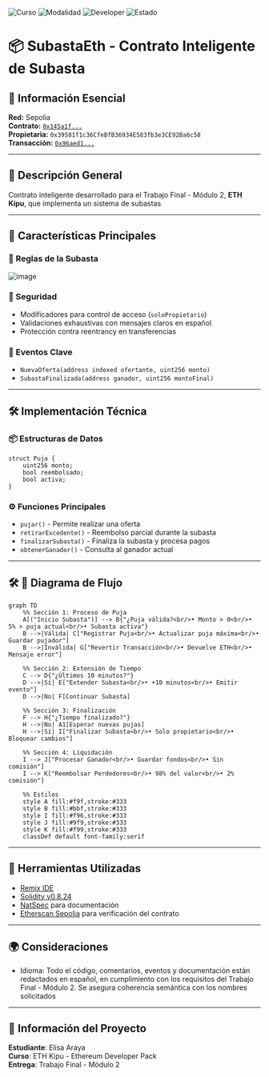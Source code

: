 ![Curso](https://img.shields.io/badge/Curso-ETH_Kipu-blue)
![Modalidad](https://img.shields.io/badge/Modalidad-Online-lightgrey)
![Developer](https://img.shields.io/badge/Developer-3lisa-purple)
![Estado](https://img.shields.io/badge/Estado-Activo-brightgreen)

# 📦 SubastaEth - Contrato Inteligente de Subasta

## 📌 Información Esencial

**Red:** Sepolia  
**Contrato:** [`0x145a1f...`](https://sepolia.etherscan.io/address/0x145a1fe17d2a7ea9079aa3e0530b7fab0e285d8a#code)  
**Propietaria:** `0x39581f1c36CfeBfB36934E583fb3e3CE92Ba6c58`  
**Transacción:** [`0x96aed1...`](https://sepolia.etherscan.io/tx/0x96aed14daa1819dbbaee461d04cbb8aa917bd9857ddf2838ae20db2127d24898)

---

## 📝 Descripción General

Contrato inteligente desarrollado para el Trabajo Final - Módulo 2, **ETH Kipu**, que implementa un sistema de subastas

---

## 🚀 Características Principales

### 📜 Reglas de la Subasta
![image](https://github.com/user-attachments/assets/93e78cb1-7d1a-455a-87dc-3d3d5c7cb700)

### 🔐 Seguridad
- Modificadores para control de acceso (`soloPropietario`)
- Validaciones exhaustivas con mensajes claros en español
- Protección contra reentrancy en transferencias

### 📢 Eventos Clave
- `NuevaOferta(address indexed ofertante, uint256 monto)`
- `SubastaFinalizada(address ganador, uint256 montoFinal)`

---

## 🛠️ Implementación Técnica

### 📦 Estructuras de Datos
```solidity
struct Puja {
    uint256 monto;
    bool reembolsado;
    bool activa;
}
```

### ⚙️ Funciones Principales
- `pujar()` - Permite realizar una oferta
- `retirarExcedente()` - Reembolso parcial durante la subasta
- `finalizarSubasta()` - Finaliza la subasta y procesa pagos
- `obtenerGanador()` - Consulta al ganador actual

---

## 🛠️ 🧠 Diagrama de Flujo 

```mermaid
graph TD
    %% Sección 1: Proceso de Puja
    A[("Inicio Subasta")] --> B{"¿Puja válida?<br/>• Monto > 0<br/>• 5% > puja actual<br/>• Subasta activa"}
    B -->|Válida| C["Registrar Puja<br/>• Actualizar puja máxima<br/>• Guardar pujador"]
    B -->|Inválida| G["Revertir Transacción<br/>• Devuelve ETH<br/>• Mensaje error"]
    
    %% Sección 2: Extensión de Tiempo
    C --> D{"¿Últimos 10 minutos?"}
    D -->|Sí| E["Extender Subasta<br/>• +10 minutos<br/>• Emitir evento"]
    D -->|No| F[Continuar Subasta]
    
    %% Sección 3: Finalización
    F --> H{"¿Tiempo finalizado?"}
    H -->|No| A1[Esperar nuevas pujas]
    H -->|Sí| I["Finalizar Subasta<br/>• Solo propietario<br/>• Bloquear cambios"]
    
    %% Sección 4: Liquidación
    I --> J["Procesar Ganador<br/>• Guardar fondos<br/>• Sin comisión"]
    I --> K["Reembolsar Perdedores<br/>• 98% del valor<br/>• 2% comisión"]
    
    %% Estilos
    style A fill:#f9f,stroke:#333
    style B fill:#bbf,stroke:#333
    style I fill:#f96,stroke:#333
    style J fill:#9f9,stroke:#333
    style K fill:#f99,stroke:#333
    classDef default font-family:serif
```
---

## 🔧 Herramientas Utilizadas
- [Remix IDE](https://remix.ethereum.org/)
- [Solidity v0.8.24](https://docs.soliditylang.org/)
- [NatSpec](https://docs.soliditylang.org/en/latest/natspec-format.html) para documentación
- [Etherscan Sepolia](https://sepolia.etherscan.io/) para verificación del contrato

---

## 🌍 Consideraciones
- Idioma: Todo el código, comentarios, eventos y documentación están redactados en español, en cumplimiento con los requisitos del Trabajo Final - Módulo 2. Se asegura coherencia semántica con los nombres solicitados

---

## 📇 Información del Proyecto
**Estudiante**: Elisa Araya  
**Curso**: ETH Kipu - Ethereum Developer Pack  
**Entrega**: Trabajo Final - Módulo 2 
